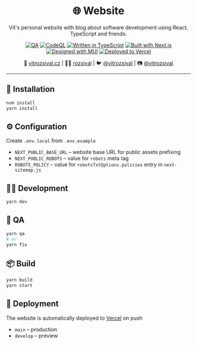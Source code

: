<h1 align="center">🌐 Website</h1>
<p align="center">Vít's personal website with blog about software development using React, TypeScript and friends.</p>
<p align="center">
<a href="https://github.com/rozsival/website/actions/workflows/qa.yml" title="QA"><img alt="QA" src="https://img.shields.io/github/workflow/status/rozsival/website/QA?label=QA&style=for-the-badge"></a>
<a href="https://github.com/rozsival/website/actions/workflows/codeql-analysis.yml" title="CodeQL"><img alt="CodeQL" src="https://img.shields.io/github/workflow/status/rozsival/website/CodeQL?label=CQL&style=for-the-badge"></a>
<a href="https://www.typescriptlang.org" title="Written in TypeScript"><img alt="Written in TypeScript" src="https://img.shields.io/badge/typescript-%23007ACC.svg?style=for-the-badge&logo=typescript&logoColor=white"></a>
<a href="https://nextjs.org" title="Built with Next.js"><img alt="Built with Next.js" src="https://img.shields.io/badge/Next-black?style=for-the-badge&logo=next.js&logoColor=white"></a>
<a href="https://mui.com" title="Designed with MUI"><img alt="Designed with MUI" src="https://img.shields.io/badge/MUI-%230081CB.svg?style=for-the-badge&logo=mui&logoColor=white"></a>
<a href="https://vercel.com" title="Deployed to Vercel"><img alt="Deployed to Vercel" src="https://img.shields.io/badge/vercel-%23000000.svg?style=for-the-badge&logo=vercel&logoColor=white"></a>
</p>
<p align="center">🚀 <a href="https://vitrozsival.cz">vitrozsival.cz</a> | 👨‍💻 <a href="https://github.com/rozsival">rozsival</a> | 🐦 <a href="https://twitter.com/vitrozsival">@vitrozsival</a> | 📷 <a href="https://instagram.com/vitrozsival">@vitrozsival</a></p>
<hr>

## 💾 Installation

```bash
nvm install
yarn install
```

## ⚙️ Configuration

Create `.env.local` from `.env.example`

- `NEXT_PUBLIC_BASE_URL` – website base URL for public assets prefixing
- `NEXT_PUBLIC_ROBOTS` – value for `robots` meta tag
- `ROBOTS_POLICY` – value for `robotsTxtOptions.policies` entry in `next-sitemap.js`

## 👨‍💻 Development

```bash
yarn dev
```

## 🚨 QA

```bash
yarn qa
# or
yarn fix
```

## 📦 Build

```bash
yarn build
yarn start
```

## 🚀 Deployment

The website is automatically deployed to [Vercel](https://vercel.com/vitrozsival/website) on push

- `main` – production
- `develop` – preview
